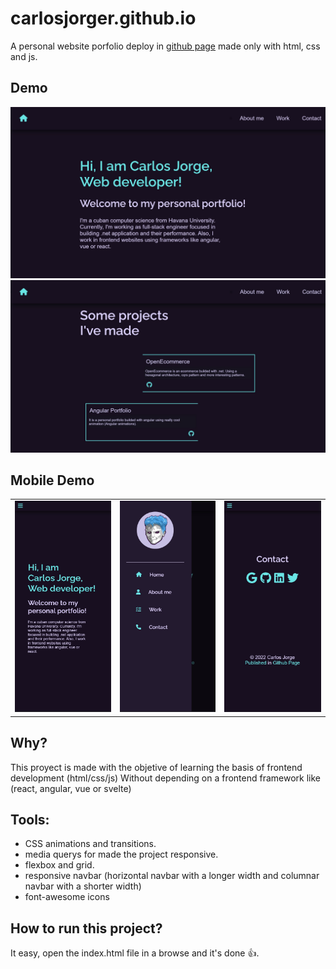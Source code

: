# carlosjorger.github.io

A personal website porfolio deploy in [github page](https://carlosjorger.github.io/) made only with html, css and js.

## Demo

![demo](./images/demo.svg)
![demo](./images/demo2.svg)

## Mobile Demo

|                             |                             |                             |
| :-------------------------: | :-------------------------: | :-------------------------: |
| ![demo](./images/demo4.jpg) | ![demo](./images/demo3.jpg) | ![demo](./images/demo5.jpg) |

## Why?

This proyect is made with the objetive of learning the basis of frontend development (html/css/js) Without depending on a frontend framework like (react, angular, vue or svelte)

## Tools:

- CSS animations and transitions.
- media querys for made the project responsive.
- flexbox and grid.
- responsive navbar (horizontal navbar with a longer width and columnar navbar with a shorter width)
- font-awesome icons

## How to run this project?

It easy, open the index.html file in a browse and it's done 👍.
